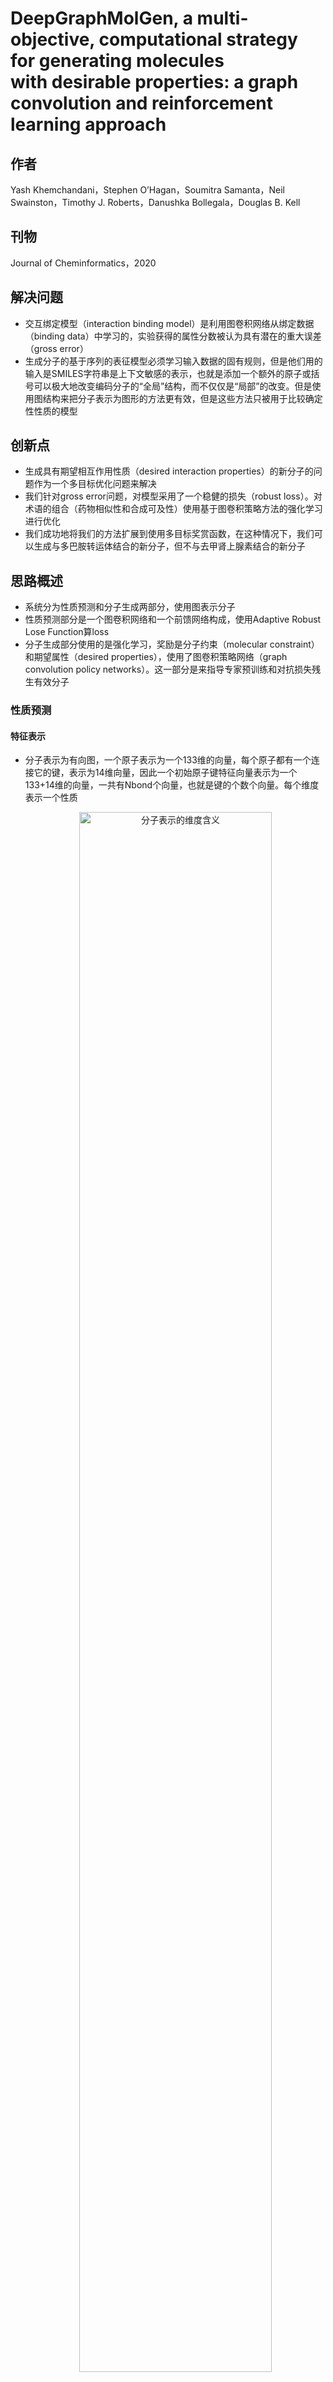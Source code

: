 # DeepGraphMolGen, a multi-objective, computational strategy for generating molecules with desirable properties: a graph convolution and reinforcement learning approach

## 作者

Yash Khemchandani，Stephen O’Hagan，Soumitra Samanta，Neil Swainston，Timothy J. Roberts，Danushka Bollegala，Douglas B. Kell

## 刊物

Journal of Cheminformatics，2020

## 解决问题

* 交互绑定模型（interaction binding model）是利用图卷积网络从绑定数据（binding data）中学习的，实验获得的属性分数被认为具有潜在的重大误差（gross error）
* 生成分子的基于序列的表征模型必须学习输入数据的固有规则，但是他们用的输入是SMILES字符串是上下文敏感的表示，也就是添加一个额外的原子或括号可以极大地改变编码分子的“全局”结构，而不仅仅是“局部”的改变。但是使用图结构来把分子表示为图形的方法更有效，但是这些方法只被用于比较确定性性质的模型

## 创新点

* 生成具有期望相互作用性质（desired interaction properties）的新分子的问题作为一个多目标优化问题来解决
* 我们针对gross error问题，对模型采用了一个稳健的损失（robust loss）。对术语的组合（药物相似性和合成可及性）使用基于图卷积策略方法的强化学习进行优化
* 我们成功地将我们的方法扩展到使用多目标奖赏函数，在这种情况下，我们可以生成与多巴胺转运体结合的新分子，但不与去甲肾上腺素结合的新分子

## 思路概述

* 系统分为性质预测和分子生成两部分，使用图表示分子
* 性质预测部分是一个图卷积网络和一个前馈网络构成，使用Adaptive Robust Lose Function算loss
* 分子生成部分使用的是强化学习，奖励是分子约束（molecular constraint）和期望属性（desired properties），使用了图卷积策略网络（graph convolution policy networks）。这一部分是来指导专家预训练和对抗损失残生有效分子

### 性质预测

#### 特征表示

* 分子表示为有向图，一个原子表示为一个133维的向量，每个原子都有一个连接它的键，表示为14维向量，因此一个初始原子键特征向量表示为一个133+14维的向量，一共有Nbond个向量，也就是键的个数个向量。每个维度表示一个性质
  <p align="center"><img src="pic/分子表示的维度含义.png" alt="分子表示的维度含义" width="80%"/></p>
* 初始原子键特征向量包含了重要的分子信息，GCN编码器可以合并到后面的层中
* 步骤：初始原子键特征向量经过线性层和一个RelU激活函数，得到0深度的信息向量，然后一个GCN将相邻键信息求和，然后重复这个步骤到N-1层深度，最后是一个Dense层、ReLU和Dropout，得到分子图嵌入表示
  <p align="center"><img src="pic/特征表示图.png" alt="特征表示图" width="80%"/></p>

#### 回归

* 做性质预测，将表示通过全连接层，然后最后出一个预测分数，预测的是Ki值
* 损失函数有说法，说是Ki值的真实值是实验得到的，有实验误差，也就是训练集中有异常值，用一般的损失函数训练的话，泛化性不好。因此用robust loss来训练，包括pseudo-huber loss、cauchy loss等，但是每种损失函数都有超参数需要手动调，费时间。所以用了一个general robust loss，也就是用一个shape parameter $\alpha$ 来控制robustness（根据文中的意思就是 $\alpha$ 取不同值就是不同的robust loss）和一个scale parameter c来把loss的二次碗（quadratic bowl）控制在x=0的附近。然后文中把这两个超参也作为梯度训练的参数了
  <p align="center"><img src="pic/回归图.png" alt="回归图" width="80%"/></p>
  <p align="center"><img src="pic/loss函数.png" alt="loss函数" width="80%"/></p>

### 分子生成

#### 分子表示

* 使用GCPN模型来生成分子，这与性质预测里面的特征表示是不一样的，表示为（A,E,F），其中A是邻接矩阵（n* n），F是原子特征矩阵（n* d），E是边张量（一条边有三种类型，所以是3* n* n的元素为0或1的张量）。

#### 强化学习

* 初始是从一个碳原子或其他一个分子，每一步添加一个键
* action是一个四维向量（第一个原子，第二个原子，键类型，终止符）
* 每一步的state是当前分子图
* reward包括intermediate reward和final reward。intermediate reward的含义是通过stepwise validity check就加一个小定值。final reward包括训练模型预测的pki、validity reward（是否有空间应变和是否违反锌官能团）、药物相似性QED的定量估计和合成可及性SA的评分。
* 还有adversarial reward，目的是使生成的分子类似于给定的一组分子，它设置为GAN的loss，文中表示为
  <p align="center"><img src="pic/文中GAN.png" alt="文中GAN" width="80%"/></p>
  这里面的D是一个判别器网络，包括GCN和FFN，用来输出生成的分子是真是假。
* 在GCN中，是一个深度为L的网络，第l+1层的节点嵌入表示为
  <p align="center"><img src="pic/GCN分子生成.png" alt="GCN分子生成" width="80%"/></p>
  Ei是第i个切片（边不是有三个类型吗，这就是第i个类型）加上单位阵。Di是Ei在第三个维度上的求和（就是一个求均值，可以理解为融合不同节点特征）。然后DiEiDi计算成一个权值给上一步的节点嵌入表示Hl，Wi是训练参数。Hi是一个（n+c）*d的矩阵，n是当前分子中节点个数（也就是说，下一步迭代这个n就有可能是n+1，因为加入了新的原子，但如果没有加入新原子，而是和老原子之间成键，那还是n），c是可能加入的原子类型个数（C,N,O），经过AGG生成节点表示，这个过程循环L次。
* 然后每一步的节点嵌入输入给四个MLP，第一个MLP是为了基于当前分子找到下一步需要成键的原子对中的第一个原子；第二个MLP是为了基于当前分子找到第二个原子（可以是老原子，也可以是新原子CNO）；第三个MLP是为了找到这个原子对的键的类型；第四个MLP是为了看是否结束生成过程。
  <p align="center"><img src="pic/第一个MLP.png" alt="第一个MLP" width="80%"/></p>
  <p align="center"><img src="pic/第二个MLP.png" alt="第二个MLP" width="80%"/></p>
  <p align="center"><img src="pic/第三个和第四个MLP.png" alt="第三个和第四个MLP" width="80%"/></p>
* 使用标准的PPO来训练策略梯度，让我不明白的是V怎么算的，是不是前面说的那几个reward，很简单的那种相加。同时还加了一个专家系统
  <p align="center"><img src="pic/ppo.png" alt="ppo" width="80%"/></p>
  <p align="center"><img src="pic/专家系统.png" alt="专家系统" width="80%"/></p>

## 数据集

* 多巴胺转运体结合数据：www.bindingdb.org（https://bit.ly/2YACT5u） ，训练数据中一部分分子标记了Ki值，一部分分子标记了IC50值
* BindingDB数据集，用来评估强化学习模块，选取与生成的分子相似的分子结构
* ZINC数据集，用于强化学习中的专家系统

## 评价指标

* 性质预测中Hyperparameter optimization使用RMS
* TS

## 结论和实验结果

* 性质预测目标是生成小分子与多巴胺转运体相互作用，但不（尽可能）与去甲肾上腺素转运体相互作用
* 评估强化学习时考虑的是一个单一目标（多巴胺转运体相互作用）的分子生成，取出生成的前十个分子，从BindingDB中找到相似的分子，计算他们RDKit分子指纹之间的Tanimoto Similarity。生成的十个分子还预测了QED和SA
* 评估强化学习时还考虑多目标，与多巴胺转运体有高结合但与去甲肾上腺素转运体结合低得多的分子

## 存在问题